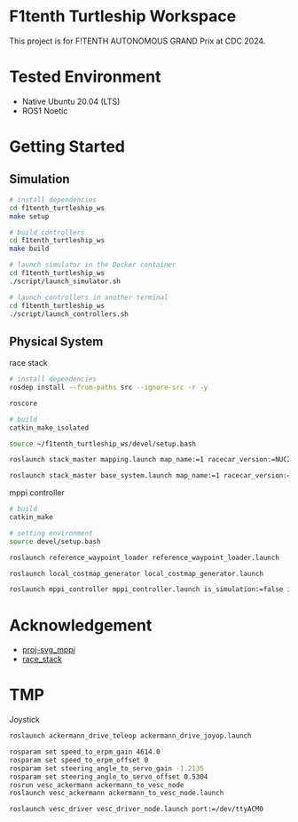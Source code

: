 # F1tenth Turtleship Workspace

This project is for F!TENTH AUTONOMOUS GRAND Prix at CDC 2024.

# Tested Environment

- Native Ubuntu 20.04 (LTS)
- ROS1 Noetic

# Getting Started

## Simulation

```bash
# install dependencies
cd f1tenth_turtleship_ws
make setup

# build controllers
cd f1tenth_turtleship_ws
make build

# launch simulator in the Docker container
cd f1tenth_turtleship_ws
./script/launch_simulator.sh

# launch controllers in another terminal
cd f1tenth_turtleship_ws
./script/launch_controllers.sh 
```

## Physical System

race stack

```bash
# install dependencies
rosdep install --from-paths src --ignore-src -r -y

roscore

# build
catkin_make_isolated

source ~/f1tenth_turtleship_ws/devel/setup.bash

roslaunch stack_master mapping.launch map_name:=1 racecar_version:=NUC2

roslaunch stack_master base_system.launch map_name:=1 racecar_version:=NUC2
```

mppi controller

```bash
# build
catkin_make

# setting environment
source devel/setup.bash

roslaunch reference_waypoint_loader reference_waypoint_loader.launch

roslaunch local_costmap_generator local_costmap_generator.launch

roslaunch mppi_controller mppi_controller.launch is_simulation:=false is_localize_less_mode:=false
```

# Acknowledgement

- [proj-svg_mppi](https://github.com/kohonda/proj-svg_mppi)
- [race_stack](https://github.com/ForzaETH/race_stack/tree/main)

# TMP

Joystick

```bash
roslaunch ackermann_drive_teleop ackermann_drive_joyop.launch

rosparam set speed_to_erpm_gain 4614.0
rosparam set speed_to_erpm_offset 0
rosparam set steering_angle_to_servo_gain -1.2135
rosparam set steering_angle_to_servo_offset 0.5304
rosrun vesc_ackermann ackermann_to_vesc_node
roslaunch vesc_ackermann ackermann_to_vesc_node.launch

roslaunch vesc_driver vesc_driver_node.launch port:=/dev/ttyACM0
```